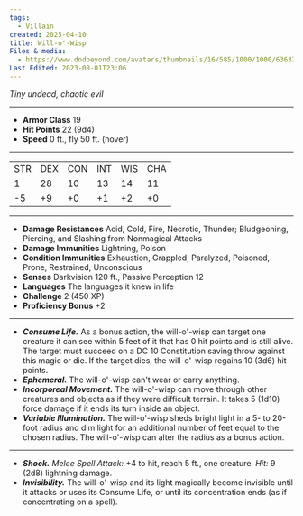 ```yaml
---
tags:
  - Villain
created: 2025-04-10
title: Will-o'-Wisp
Files & media:
  - https://www.dndbeyond.com/avatars/thumbnails/16/585/1000/1000/636376363763232290.jpeg
Last Edited: 2023-08-01T23:06
---
```


  

_Tiny undead, chaotic evil_

---

- **Armor Class** 19
- **Hit Points** 22 (9d4)
- **Speed** 0 ft., fly 50 ft. (hover)

---

|   |   |   |   |   |   |
|---|---|---|---|---|---|
|STR|DEX|CON|INT|WIS|CHA|
|1|28|10|13|14|11|
|-5|+9|+0|+1|+2|+0|

---

- **Damage Resistances** Acid, Cold, Fire, Necrotic, Thunder; Bludgeoning, Piercing, and Slashing from Nonmagical Attacks
- **Damage Immunities** Lightning, Poison
- **Condition Immunities** Exhaustion, Grappled, Paralyzed, Poisoned, Prone, Restrained, Unconscious
- **Senses** Darkvision 120 ft., Passive Perception 12
- **Languages** The languages it knew in life
- **Challenge** 2 (450 XP)
- **Proficiency Bonus** +2

---

- _**Consume Life.**_ As a bonus action, the will-o'-wisp can target one creature it can see within 5 feet of it that has 0 hit points and is still alive. The target must succeed on a DC 10 Constitution saving throw against this magic or die. If the target dies, the will-o'-wisp regains 10 (3d6) hit points.
- _**Ephemeral.**_ The will-o'-wisp can't wear or carry anything.
- _**Incorporeal Movement.**_ The will-o'-wisp can move through other creatures and objects as if they were difficult terrain. It takes 5 (1d10) force damage if it ends its turn inside an object.
- _**Variable Illumination.**_ The will-o'-wisp sheds bright light in a 5- to 20-foot radius and dim light for an additional number of feet equal to the chosen radius. The will-o'-wisp can alter the radius as a bonus action.

---

- _**Shock.** Melee Spell Attack:_ +4 to hit, reach 5 ft., one creature. _Hit:_ 9 (2d8) lightning damage.
- _**Invisibility.**_ The will-o'-wisp and its light magically become invisible until it attacks or uses its Consume Life, or until its concentration ends (as if concentrating on a spell).